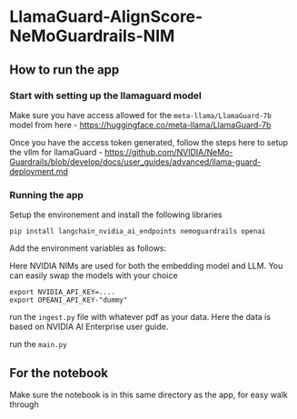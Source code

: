# LlamaGuard-AlignScore-NeMoGuardrails-NIM



## How to run the app

### Start with setting up the llamaguard model

Make sure you have access allowed for the `meta-llama/LlamaGuard-7b` model from here - https://huggingface.co/meta-llama/LlamaGuard-7b

Once you have the access token generated, follow the steps here to setup the vllm for llamaGuard - https://github.com/NVIDIA/NeMo-Guardrails/blob/develop/docs/user_guides/advanced/llama-guard-deployment.md

### Running the app

Setup the environement and install the following libraries

```
pip install langchain_nvidia_ai_endpoints nemoguardrails openai

```

Add the environment variables as follows:

Here NVIDIA NIMs are used for both the embedding model and LLM. You can easily swap the models with your choice

```
export NVIDIA_API_KEY=....
export OPEANI_API_KEY-"dummy"
```
run the `ingest.py` file with whatever pdf as your data. Here the data is based on NVIDIA AI Enterprise user guide.

run the `main.py` 

## For the notebook

Make sure the notebook is in this same directory as the app, for easy walk through

